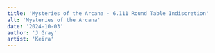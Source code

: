 ```yaml
---
title: 'Mysteries of the Arcana - 6.111 Round Table Indiscretion'
alt: 'Mysteries of the Arcana'
date: '2024-10-03'
author: 'J Gray'
artist: 'Keira'
---
```

